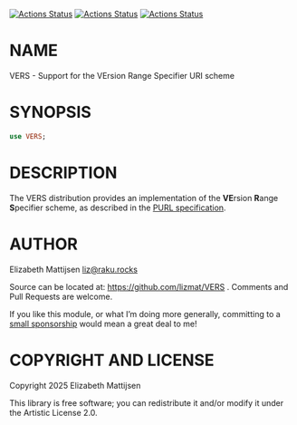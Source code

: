 [![Actions Status](https://github.com/lizmat/VERS/actions/workflows/linux.yml/badge.svg)](https://github.com/lizmat/VERS/actions) [![Actions Status](https://github.com/lizmat/VERS/actions/workflows/macos.yml/badge.svg)](https://github.com/lizmat/VERS/actions) [![Actions Status](https://github.com/lizmat/VERS/actions/workflows/windows.yml/badge.svg)](https://github.com/lizmat/VERS/actions)

NAME
====

VERS - Support for the VErsion Range Specifier URI scheme

SYNOPSIS
========

```raku
use VERS;
```

DESCRIPTION
===========

The VERS distribution provides an implementation of the **VE**rsion **R**ange **S**pecifier scheme, as described in the [PURL specification](https://github.com/package-url/purl-spec/blob/main/VERSION-RANGE-SPEC.rst).

AUTHOR
======

Elizabeth Mattijsen <liz@raku.rocks>

Source can be located at: https://github.com/lizmat/VERS . Comments and Pull Requests are welcome.

If you like this module, or what I’m doing more generally, committing to a [small sponsorship](https://github.com/sponsors/lizmat/) would mean a great deal to me!

COPYRIGHT AND LICENSE
=====================

Copyright 2025 Elizabeth Mattijsen

This library is free software; you can redistribute it and/or modify it under the Artistic License 2.0.

